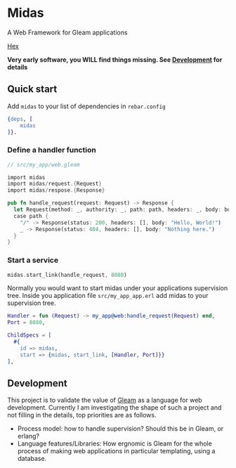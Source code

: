 # Midas

A Web Framework for Gleam applications

[Hex](https://hex.pm/packages/midas)

**Very early software, you WILL find things missing. See [Development](#development) for details**

## Quick start

Add `midas` to your list of dependencies in `rebar.config`

```erlang
{deps, [
    midas
]}.
```

### Define a handler function

```rust
// src/my_app/web.gleam

import midas
import midas/request.{Request}
import midas/respose.{Response}

pub fn handle_request(request: Request) -> Response {
  let Request(method: _, authority: _, path: path, headers: _, body: body) = request
  case path {
    "/" -> Response(status: 200, headers: [], body: "Hello, World!")
    _ -> Response(status: 404, headers: [], body: "Nothing here.")
  }
}
```

### Start a service

```rust
midas.start_link(handle_request, 8080)
```

Normally you would want to start midas under your applications supervision tree.
Inside you application file `src/my_app_app.erl` add midas to your supervision tree.

```erlang
Handler = fun (Request) -> my_app@web:handle_request(Request) end,
Port = 8080,

ChildSpecs = [
  #{
    id => midas,
    start => {midas, start_link, [Handler, Port]}}
],
```

## Development

This project is to validate the value of [Gleam](https://github.com/gleam-lang/gleam) as a language for web development. Currently I am investigating the shape of such a project and not filling in the details, top priorities are as follows.

- Process model: how to handle supervision? Should this be in Gleam, or erlang?
- Language features/Libraries: How ergnomic is Gleam for the whole process of making web applications in particular templating, using a database.
